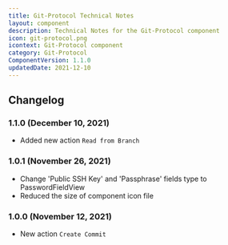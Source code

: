 ```yaml
---
title: Git-Protocol Technical Notes
layout: component
description: Technical Notes for the Git-Protocol component
icon: git-protocol.png
icontext: Git-Protocol component
category: Git-Protocol
ComponentVersion: 1.1.0
updatedDate: 2021-12-10
---
```


## Changelog

### 1.1.0 (December 10, 2021)

* Added new action `Read from Branch`

### 1.0.1 (November 26, 2021)

* Change 'Public SSH Key' and 'Passphrase' fields type to PasswordFieldView
* Reduced the size of component icon file

### 1.0.0 (November 12, 2021)

* New action `Create Commit`
